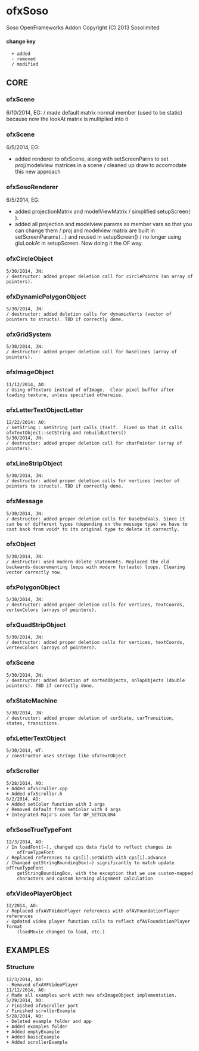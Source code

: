 ofxSoso
=======
Soso OpenFrameworks Addon
Copyright (C) 2013 Sosolimited

#### change key  
	  + added  
	  - removed  
	  / modified  


CORE
----



### ofxScene  
  6/10/2014, EG:
  / made default matrix normal member (used to be static) because now the lookAt matrix is multiplied into it

### ofxScene  
  6/5/2014, EG:
  + added renderer to ofxScene, along with setScreenParns to set proj/modelview matrices in a scene
  / cleaned up draw to accomodate this new approach

### ofxSosoRenderer  
  6/5/2014, EG:
  + added projectionMatrix and modelViewMatrix
  / simplified setupScreen( ). 
  + added all projection and modelview params as member vars so that you can change them
  / proj and modelview matrix are built in setScreenParams(...) and reused in setupScreen()
  / no longer using gluLookAt in setupScreen. Now doing it the OF way.

### ofxCircleObject
	5/30/2014, JN:
	/ destructor: added proper deletion call for circlePoints (an array of pointers).

### ofxDynamicPolygonObject
	5/30/2014, JN:
	/ destructor: added deletion calls for dynamicVerts (vector of pointers to structs). TBD if correctly done.

### ofxGridSystem
	5/30/2014, JN:
	/ destructor: added proper deletion call for baselines (array of pointers).

### ofxImageObject
	11/12/2014, AO:
	/ Using ofTexture instead of ofImage.  Clear pixel buffer after loading texture, unless specified otherwise.

### ofxLetterTextObjectLetter
	12/22/2014: AO:
	/ setString : setString just calls itself.  Fixed so that it calls ofxTextObject::setString and rebuildLetters()
	5/30/2014, JN:
	/ destructor: added proper deletion call for charPointer (array of pointers).

### ofxLineStripObject
	5/30/2014, JN:
	/ destructor: added proper deletion calls for vertices (vector of pointers to structs). TBD if correctly done.

### ofxMessage
	5/30/2014, JN:
	/ destructor: added proper deletion calls for baseEndVals. Since it can be of different types (depending on the message type) we have to cast back from void* to its original type to delete it correctly.

### ofxObject
	5/30/2014, JN:
	/ destructor: used modern delete statements. Replaced the old backwards-decerementing loops with modern for(auto) loops. Clearing vector correctly now.

### ofxPolygonObject
	5/30/2014, JN:
	/ destructor: added proper deletion calls for vertices, textCoords, vertexColors (arrays of pointers).

### ofxQuadStripObject
	5/30/2014, JN:
	/ destructor: added proper deletion calls for vertices, textCoords, vertexColors (arrays of pointers).

### ofxScene
	5/30/2014, JN:
	/ destructor: added deletion of sortedObjects, onTopObjects (double pointers). TBD if correctly done.

### ofxStateMachine
	5/30/2014, JN:
	/ destructor: added proper deletion of curState, curTransition, states, transitions.

### ofxLetterTextObject
	5/30/2014, WT:
	/ constructor uses strings like ofxTextObject

### ofxScroller
	5/28/2014, AO:
	+ Added ofxScroller.cpp
	+ Added ofxScroller.h
	6/2/2014, AO:
	+ Added setColor function with 3 args
	/ Removed default from setColor with 4 args
	+ Integrated Maja's code for OF_SETCOLOR4
	
### ofxSosoTrueTypeFont
	12/3/2014, AO:
	/ In loadFont(—), changed cps data field to reflect changes in
		ofTrueTypeFont
	/ Replaced references to cps[i].setWidth with cps[i].advance
	/ Changed getStringBoundingBox(—) significantly to match update ofTrueTypeFont
		getStringBoundingBox, with the exception that we use custom-mapped
		characters and custom kerning alignment calculation 
	


### ofxVideoPlayerObject
	12/2014, AO:
	/ Replaced ofxAVFVideoPlayer references with ofAVFoundationPlayer references
	/ Updated video player function calls to reflect ofAVFoundationPlayer format 
		(loadMovie changed to load, etc.)
		

EXAMPLES
----
### Structure
	12/3/2014, AO:
	- Removed ofxAVFVideoPlayer 
	11/12/2014, AO:
	/ Made all examples work with new ofxImageObject implementation.
 	5/29/2014, AO:
	/ Finished ofxScroller port
	/ Finished scrollerExample
	5/28/2014, AO:
	- Deleted example folder and app
	+ Added examples folder
	+ Added emptyExample
	+ Added basicExample
	+ Added scrollerExample
